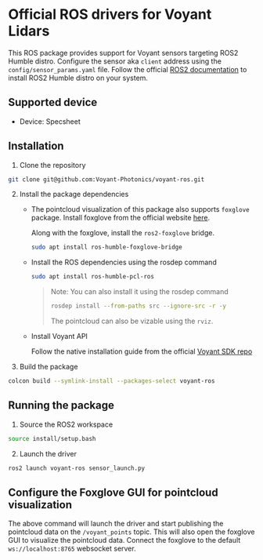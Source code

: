 # Official ROS drivers for Voyant Lidars

This ROS package provides support for Voyant sensors targeting ROS2 Humble distro. Configure the sensor aka `client` address using the `config/sensor_params.yaml` file.
Follow the official [ROS2 documentation](https://docs.ros.org/en/humble/Installation/Ubuntu-Install-Debs.html) to install ROS2 Humble distro on your system.

## Supported device
- Device: Specsheet

## Installation
1. Clone the repository
```bash
git clone git@github.com:Voyant-Photonics/voyant-ros.git
```
2. Install the package dependencies

   - The pointcloud visualization of this package also supports `foxglove` package. Install foxglove from the official website [here](https://foxglove.dev/download/).

        Along with the foxglove, install the `ros2-foxglove` bridge.
        ```bash
        sudo apt install ros-humble-foxglove-bridge
        ```

   - Install the ROS dependencies using the rosdep command

        ```bash
        sudo apt install ros-humble-pcl-ros
        ```
        > Note:
        > You can also install it using the rosdep command
        > ```bash
        > rosdep install --from-paths src --ignore-src -r -y
        > ```
        > The pointcloud can also be vizable using the `rviz`.

   - Install Voyant API

        Follow the native installation guide from the official [Voyant SDK repo](https://github.com/Voyant-Photonics/voyant-sdk#native-installation)
3. Build the package
```bash
colcon build --symlink-install --packages-select voyant-ros
```

## Running the package
1. Source the ROS2 workspace
```bash
source install/setup.bash
```
2. Launch the driver
```bash
ros2 launch voyant-ros sensor_launch.py
```

## Configure the Foxglove GUI for pointcloud visualization
The above command will launch the driver and start publishing the pointcloud data on the `/voyant_points` topic. This will also open the foxglove GUI to visualize the pointcloud data.
Connect the foxglove to the default `ws://localhost:8765` websocket server.
